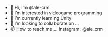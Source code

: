 - 👋 Hi, I’m @ale-crm
- 👀 I’m interested in videogame programming
- 🌱 I’m currently learning Unity
- 💞️ I’m looking to collaborate on ...
- 📫 How to reach me ... Instagram: @ale_crm

<!---
ale-crm/ale-crm is a ✨ special ✨ repository because its `README.md` (this file) appears on your GitHub profile.
You can click the Preview link to take a look at your changes.
--->
